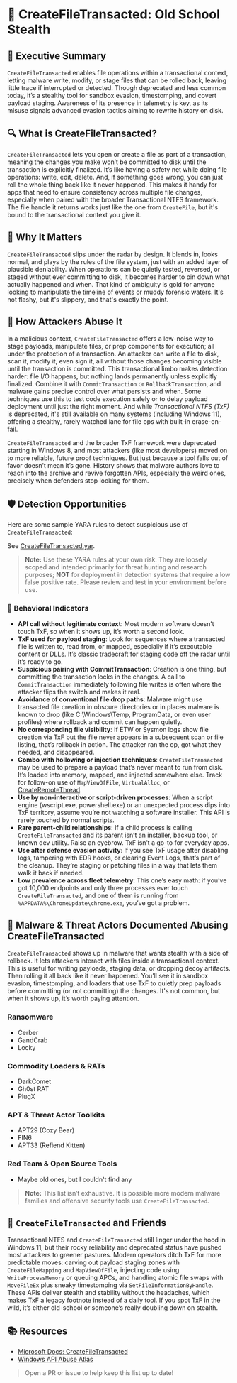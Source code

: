 # 💾 CreateFileTransacted: Old School Stealth

## 🚀 Executive Summary
`CreateFileTransacted` enables file operations within a transactional context, letting malware write, modify, or stage files that can be rolled back, leaving little trace if interrupted or detected. Though deprecated and less common today, it’s a stealthy tool for sandbox evasion, timestomping, and covert payload staging. Awareness of its presence in telemetry is key, as its misuse signals advanced evasion tactics aiming to rewrite history on disk.

## 🔍 What is CreateFileTransacted?
`CreateFileTransacted` lets you open or create a file as part of a transaction, meaning the changes you make won’t be committed to disk until the transaction is explicitly finalized. It’s like having a safety net while doing file operations: write, edit, delete.  And, if something goes wrong, you can just roll the whole thing back like it never happened. This makes it handy for apps that need to ensure consistency across multiple file changes, especially when paired with the broader Transactional NTFS framework. The file handle it returns works just like the one from `CreateFile`, but it's bound to the transactional context you give it.

## 🚩 Why It Matters
`CreateFileTransacted` slips under the radar by design. It blends in, looks normal, and plays by the rules of the file system, just with an added layer of plausible deniability. When operations can be quietly tested, reversed, or staged without ever committing to disk, it becomes harder to pin down what actually happened and when. That kind of ambiguity is gold for anyone looking to manipulate the timeline of events or muddy forensic waters. It's not flashy, but it's slippery, and that's exactly the point.

## 🧬 How Attackers Abuse It
In a malicious context, `CreateFileTransacted` offers a low-noise way to stage payloads, manipulate files, or prep components for execution; all under the protection of a transaction. An attacker can write a file to disk, scan it, modify it, even sign it, all without those changes becoming visible until the transaction is committed. This transactional limbo makes detection harder: file I/O happens, but nothing lands permanently unless explicitly finalized. Combine it with `CommitTransaction` or `RollbackTransaction`, and malware gains precise control over what persists and when. Some techniques use this to test code execution safely or to delay payload deployment until just the right moment. And while *Transactional NTFS (TxF)* is deprecated, it's still available on many systems (including Windows 11), offering a stealthy, rarely watched lane for file ops with built-in erase-on-fail.

`CreateFileTransacted` and the broader TxF framework were deprecated starting in Windows 8, and most attackers (like most developers) moved on to more reliable, future proof techniques. But just because a tool falls out of favor doesn’t mean it’s gone. History shows that malware authors love to reach into the archive and revive forgotten APIs, especially the weird ones, precisely when defenders stop looking for them.

## 🛡️ Detection Opportunities

Here are some sample YARA rules to detect suspicious use of `CreateFileTransacted`:

See [CreateFileTransacted.yar](./CreateFileTransacted.yar).

> **Note:** Use these YARA rules at your own risk. They are loosely scoped and intended primarily for threat hunting and research purposes; **NOT** for deployment in detection systems that require a low false positive rate. Please review and test in your environment before use.

### 🐾 Behavioral Indicators
 - **API call without legitimate context**: Most modern software doesn’t touch TxF, so when it shows up, it’s worth a second look.
 - **TxF used for payload staging**: Look for sequences where a transacted file is written to, read from, or mapped, especially if it’s executable content or DLLs. It’s classic tradecraft for staging code off the radar until it’s ready to go.
 - **Suspicious pairing with CommitTransaction**: Creation is one thing, but committing the transaction locks in the changes. A call to `CommitTransaction` immediately following file writes is often where the attacker flips the switch and makes it real.
 - **Avoidance of conventional file drop paths**: Malware might use transacted file creation in obscure directories or in places malware is known to drop (like C:\Windows\Temp, ProgramData, or even user profiles) where rollback and commit can happen quietly.
 - **No corresponding file visibility**: If ETW or Sysmon logs show file creation via TxF but the file never appears in a subsequent scan or file listing, that’s rollback in action. The attacker ran the op, got what they needed, and disappeared.
 - **Combo with hollowing or injection techniques**: `CreateFileTransacted` may be used to prepare a payload that’s never meant to run from disk. It’s loaded into memory, mapped, and injected somewhere else. Track for follow-on use of `MapViewOfFile`, `VirtualAlloc`, or [CreateRemoteThread](https://github.com/danafaye/WindowsAPIAbuseAtlas/tree/main/KERNEL32/CreateRemoteThread).
 - **Use by non-interactive or script-driven processes**:
When a script engine (wscript.exe, powershell.exe) or an unexpected process dips into TxF territory, assume you’re not watching a software installer. This API is rarely touched by normal scripts.
 - **Rare parent-child relationships**: If a child process is calling `CreateFileTransacted` and its parent isn’t an installer, backup tool, or known dev utility. Raise an eyebrow. TxF isn’t a go-to for everyday apps.
 - **Use after defense evasion activity**: If you see TxF usage after disabling logs, tampering with EDR hooks, or clearing Event Logs, that’s part of the cleanup. They’re staging or patching files in a way that lets them walk it back if needed.
 - **Low prevalence across fleet telemetry**: This one’s easy math: if you’ve got 10,000 endpoints and only three processes ever touch `CreateFileTransacted`, and one of them is running from `%APPDATA%\ChromeUpdate\chrome.exe`, you’ve got a problem.

## 🦠 Malware & Threat Actors Documented Abusing CreateFileTransacted
`CreateFileTransacted` shows up in malware that wants stealth with a side of rollback. It lets attackers interact with files inside a transactional context. This is useful for writing payloads, staging data, or dropping decoy artifacts. Then rolling it all back like it never happened. You’ll see it in sandbox evasion, timestomping, and loaders that use TxF to quietly prep payloads before committing (or not committing) the changes. It's not common, but when it shows up, it’s worth paying attention.

### **Ransomware**
 - Cerber
 - GandCrab 
 - Locky

### **Commodity Loaders & RATs**
 - DarkComet
 - Gh0st RAT
 - PlugX

### **APT & Threat Actor Toolkits**
 - APT29 (Cozy Bear)
 - FIN6
 - APT33 (Refiend Kitten)

### **Red Team & Open Source Tools**
 - Maybe old ones, but I couldn't find any

> **Note:** This list isn’t exhaustive. It is possible more modern malware families and offensive security tools use `CreateFileTransacted`.


## 🧵 `CreateFileTransacted` and Friends
Transactional NTFS and `CreateFileTransacted` still linger under the hood in Windows 11, but their rocky reliability and deprecated status have pushed most attackers to greener pastures. Modern operators ditch TxF for more predictable moves: carving out payload staging zones with `CreateFileMapping` and `MapViewOfFile`, injecting code using `WriteProcessMemory` or queuing APCs, and handling atomic file swaps with `MoveFileEx` plus sneaky timestomping via `SetFileInformationByHandle`. These APIs deliver stealth and stability without the headaches, which makes TxF a legacy footnote instead of a daily tool. If you spot TxF in the wild, it’s either old-school or someone’s really doubling down on stealth.

## 📚 Resources
- [Microsoft Docs: CreateFileTransacted](https://learn.microsoft.com/en-us/windows/win32/api/winbase/nf-winbase-createfiletransacteda)
- [Windows API Abuse Atlas](https://github.com/danafaye/WindowsAPIAbuseAtlas)

> Open a PR or issue to help keep this list up to date!